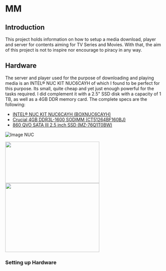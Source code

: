 # MM

## Introduction
This project holds information on how to setup a media download, player
and server for contents aiming for TV Series and Movies. With that,
the aim of this project is not to inspire nor encourage to piracy
in any way.

## Hardware
The server and player used for the purpose of downloading and playing
media is an INTEL® NUC KIT NUC6CAYH of which I found to be perfect
for this purpose. Its small, quite cheap and yet just enough powerful
for the tasks required. I did complement it with a 2.5" SSD disk with a
capacity of 1 TB, as well as a 4GB DDR memory card. The complete specs
are the following:

* [INTEL® NUC KIT NUC6CAYH (BOXNUC6CAYH)][NUC]
* [Crucial 4GB DDR3L-1600 SODIMM (CT51264BF160BJ)][MEMORY]
* [860 QVO SATA III 2.5 inch SSD (MZ-76Q1T0BW)][DISK]

![Image NUC][NUC_IMAGE]

<img src="https://pics.crucial.com/wcsstore/CrucialSAS/images/resources/medium/package/204-pinsodimmddr3.png" width="300" height="132">
<br>
<img src="https://images.samsung.com/is/image/samsung/sg-860-qvo-sata-3-2-5-ssd-mz-76q1t0bw-frontblack-128845821?$PD_GALLERY_L_JPG$" width="300" height="220">

### Setting up Hardware




[NUC]: https://www.intel.com/content/www/us/en/products/boards-kits/nuc/kits/nuc6cayh.html
[MEMORY]: https://www.crucial.com/usa/en/ct51264bf160bj
[DISK]: https://www.samsung.com/sg/memory-storage/860-qvo-sata-3-2-5-ssd/MZ-76Q1T0BW/
[NUC_IMAGE]: https://www.intel.com/content/dam/products/hero/foreground/nuc6cays-nuc6cayh-front-angle-16x9.png.rendition.intel.web.320.180.png
[MEM_IMAGE]: https://pics.crucial.com/wcsstore/CrucialSAS/images/resources/medium/package/204-pinsodimmddr3.png
[DISK_IMAGE]: https://images.samsung.com/is/image/samsung/sg-860-qvo-sata-3-2-5-ssd-mz-76q1t0bw-frontblack-128845821?$PD_GALLERY_L_JPG$
